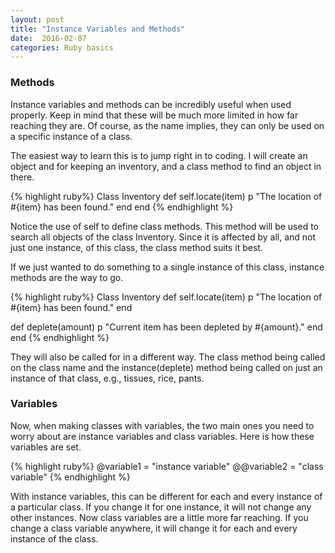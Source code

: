 ```yaml
---
layout: post
title: "Instance Variables and Methods"
date:  2016-02-07
categories: Ruby basics
---
```

### Methods

Instance variables and methods can be incredibly useful when used properly. Keep in mind that these will be much more limited in how far reaching they are. Of course, as the name implies, they can only be used on a specific instance of a class.

The easiest way to learn this is to jump right in to coding. I will create an object and for keeping an inventory, and a class method to find an object in there.

{% highlight ruby%}
Class Inventory
  def self.locate(item)
    p "The location of #{item} has been found."
  end
end
{% endhighlight %}

Notice the use of self to define class methods. This method will be used to search all objects of the class Inventory. Since it is affected by all, and not just one instance, of this class, the class method suits it best.

If we just wanted to do something to a single instance of this class, instance methods are the way to go.

{% highlight ruby%}
Class Inventory
  def self.locate(item)
    p "The location of #{item} has been found."
  end

  def deplete(amount)
    p "Current item has been depleted by #{amount}."
  end
end
{% endhighlight %}

They will also be called for in a different way. The class method being called on the class name and the instance(deplete) method being called on just an instance of that class, e.g., tissues, rice, pants.

### Variables

Now, when making classes with variables, the two main ones you need to worry about are instance variables and class variables. Here is how these variables are set.

{% highlight ruby%}
@variable1 = "instance variable"
@@variable2 = "class variable"
{% endhighlight %}

With instance variables, this can be different for each and every instance of a particular class. If you change it for one instance, it will not change any other instances. Now class variables are a little more far reaching. If you change a class variable anywhere, it will change it for each and every instance of the class.
